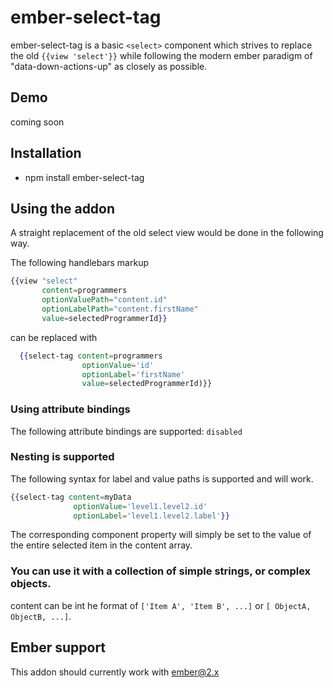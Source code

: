 # ember-select-tag

ember-select-tag is a basic `<select>` component which strives to replace the old `{{view 'select'}}` while following the modern ember paradigm of "data-down-actions-up" as closely as possible.

## Demo

coming soon

## Installation

* npm install ember-select-tag

## Using the addon

A straight replacement of the old select view would be done in the following way.

The following handlebars markup

```handlebars
{{view "select"
       content=programmers
       optionValuePath="content.id"
       optionLabelPath="content.firstName"
       value=selectedProgrammerId}}
```

can be replaced with

```handlebars
  {{select-tag content=programmers
                optionValue='id'
                optionLabel='firstName'
                value=selectedProgrammerId)}}
```

### Using attribute bindings

The following attribute bindings are supported: `disabled`


### Nesting is supported

The following syntax for label and value paths is supported and will work.

```handlebars
{{select-tag content=myData
              optionValue='level1.level2.id'
              optionLabel='level1.level2.label'}}
```

The corresponding component property will simply be set to the value of the entire selected item in the content array.

### You can use it with a collection of simple strings, or complex objects.

content can be int he format of `['Item A', 'Item B', ...]` or `[ ObjectA, ObjectB, ...]`.

## Ember support

This addon should currently work with ember@2.x
